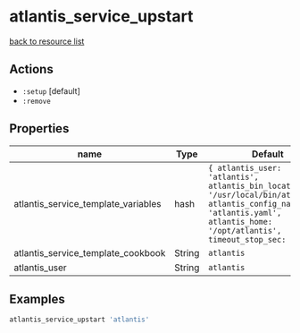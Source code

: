 # atlantis_service_upstart

[back to resource list](https://github.com/sous-chefs/atlantis#resources)

## Actions

- `:setup` [default]
- `:remove`

## Properties

| name                                     | Type            | Default          | Description   |
| ---------------------------------------- | --------------- | ---------------- | ------------- |
| atlantis_service_template_variables      | hash            | `{ atlantis_user: 'atlantis', atlantis_bin_location: '/usr/local/bin/atlantis', atlantis_config_name: 'atlantis.yaml', atlantis_home: '/opt/atlantis', timeout_stop_sec: 5, }` |               |
| atlantis_service_template_cookbook       | String          | `atlantis`       |               |
| atlantis_user                            | String          | `atlantis`       |               |

## Examples

```ruby
atlantis_service_upstart 'atlantis'
```
